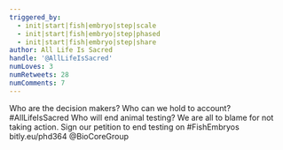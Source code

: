 ```yaml
---
triggered_by:
  - init|start|fish|embryo|step|scale
  - init|start|fish|embryo|step|phased
  - init|start|fish|embryo|step|share
author: All Life Is Sacred
handle: '@AllLifeIsSacred'
numLoves: 3
numRetweets: 28
numComments: 7
---
```

Who are the decision makers? Who can we hold to account? #AllLifeIsSacred Who will end animal testing? We are all to blame for not taking action. Sign our petition to end testing on #FishEmbryos bitly.eu/phd364 @BioCoreGroup
